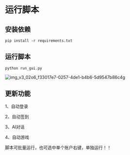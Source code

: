 # 运行脚本

## 安装依赖

```pip install -r requirements.txt```

## 运行脚本

```python run_gui.py```

![img_v3_02o6_f33017e7-0257-4de1-b4b6-5d9547b86c4g](https://github.com/user-attachments/assets/f2cc6f98-95a6-40bc-893b-037e4c42ca88)


## 更新功能

1、自动登录

2、自动签到

3、AI对话

4、自动游戏

脚本可批量运行，也可选中单个账户右键，单独运行！！

